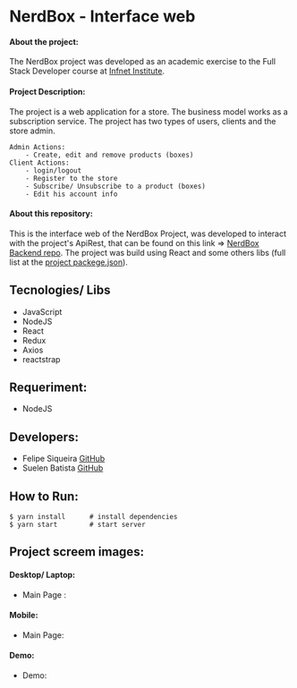 # NerdBox - Interface web

#### About the project:
   The NerdBox project was developed as an academic exercise to the Full Stack Developer course at [Infnet Institute](https://www.infnet.edu.br/infnet/).

#### Project Description:
   The project is a web application for a store. The business model works as a subscription service. The project has two types of users, clients and the store admin. 
   
    Admin Actions:
        - Create, edit and remove products (boxes)
    Client Actions:
        - login/logout
        - Register to the store
        - Subscribe/ Unsubscribe to a product (boxes)
        - Edit his account info
   
#### About this repository:
   This is the interface web of the NerdBox Project, was developed to interact with the project's ApiRest, that can be found on this link => [NerdBox Backend repo](https://github.com/sue1en/NerdBox-Api/blob/main/README.md).
    The project was build using React and some others libs (full list at the [project packege.json](https://github.com/sue1en/NerdBox-Front-End/blob/main/package.json)).
    
## Tecnologies/ Libs
  - JavaScript
  - NodeJS
  - React
  - Redux
  - Axios
  - reactstrap


## Requeriment:
  - NodeJS

## Developers:
- Felipe Siqueira [GitHub](https://github.com/fsiq-dev)
- Suelen Batista [GitHub](https://github.com/sue1en)


## How to Run:
```console
$ yarn install      # install dependencies
$ yarn start        # start server
```

## Project screem images:
#### Desktop/ Laptop:
  - Main Page :
  
<!--     <img src="interface_prints/gruta_skate_park-page-main.png" width="450" alt="desktop/laptop main screen"/> -->
  
 #### Mobile:
  
  - Main Page:
  
<!--     <img src="#" width="250" alt="Mobile main screen"/> -->
    
#### Demo:
  - Demo:
  
<!--     <img src="#" width="350" alt="Demo web page mobile"/>   -->

